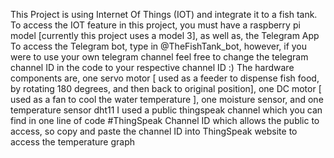 This Project is using Internet Of Things (IOT) and integrate it to a fish tank. 
To access the IOT feature in this project, you must have a raspberry pi model [currently this project uses a model 3], as well as, the Telegram App
To access the Telegram bot, type in @TheFishTank_bot, however, if you were to use your own telegram channel feel free to change the telegram channel ID in the code to your respective channel ID :)
The hardware components are, one servo motor [ used as a feeder to dispense fish food, by rotating 180 degrees, and then back to original position], one DC motor [ used as a fan to cool the water temperature ], one moisture sensor, and one temperature sensor dht11
I used a public thingspeak channel which you can find in one line of code #ThingSpeak Channel ID which allows the public to access, so copy and paste the channel ID into ThingSpeak website to access the temperature graph
